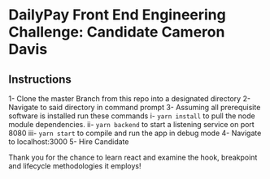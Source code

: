 # DailyPay Front End Engineering Challenge: Candidate Cameron Davis

## Instructions

1- Clone the master Branch from this repo into a designated directory
2- Navigate to said directory in command prompt
3- Assuming all prerequisite software is installed run these commands 
	i- `yarn install` to pull the node module dependencies.
	ii- `yarn backend` to start a listening service on port 8080
	iii- `yarn start` to compile and run the app in debug mode
4- Navigate to localhost:3000 
5- Hire Candidate

Thank you for the chance to learn react and examine the hook, breakpoint and lifecycle methodologies it employs!



